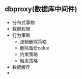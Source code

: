 ## dbproxy(数据库中间件)
- 分布式事物  
- 数据权限  
- 行为策略  
  - 逻辑删除策略
  - 删除备份celue
  - 约束策略
  - 触发策略 
- 数据缓存  
- 